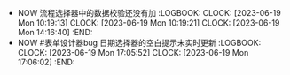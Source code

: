 - NOW 流程选择器中的数据校验还没有加
  :LOGBOOK:
  CLOCK: [2023-06-19 Mon 10:19:13]
  CLOCK: [2023-06-19 Mon 10:19:21]
  CLOCK: [2023-06-19 Mon 14:16:40]
  :END:
- NOW #表单设计器bug 日期选择器的空白提示未实时更新
  :LOGBOOK:
  CLOCK: [2023-06-19 Mon 17:05:52]
  CLOCK: [2023-06-19 Mon 17:06:02]
  :END: